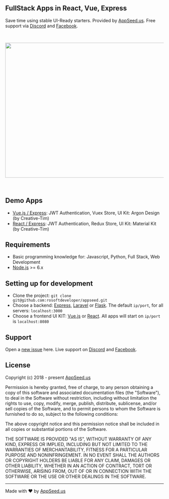 
## FullStack Apps in React, Vue, Express  
Save time using stable UI-Ready starters. Provided by [AppSeed.us](https://appseed.us). Free support via [Discord](https://discord.gg/fZC6hup) and [Facebook](https://www.facebook.com/groups/fullstack.apps.generator).

<br/>

<p align="center">
  <img width="700" height="428" src="https://appseed.us/static/assets/img/appseed-generator.gif">
</p>

<br/>

## Demo Apps
- [Vue.js / Express](https://vuejs.appseed.us/): JWT Authentication, Vuex Store, UI Kit: Argon Design (by Creative-Tim)
- [React / Express](https://react.appseed.us/): JWT Authentication, Redux Store, UI Kit: Material Kit (by Creative-Tim)

## Requirements
- Basic programming knowledge for: Javascript, Python, Full Stack, Web Development
- [Node.js](https://nodejs.org/) >= 6.x

## Setting up for development
* Clone the project: `git clone git@github.com:rosoftdeveloper/appseed.git`
* Choose a backend: [Express](https://github.com/rosoftdeveloper/appseed/tree/master/starter-express), [Laravel](https://github.com/rosoftdeveloper/appseed/tree/master/starter-laravel) or [Flask](https://github.com/rosoftdeveloper/appseed/tree/master/starter-flask). The default `ip/port`, for all servers: `localhost:3000` 
* Choose a frontend UI KIT: [Vue.js](https://github.com/rosoftdeveloper/appseed/tree/master/starter-vue/argon-design-system) or [React](https://github.com/rosoftdeveloper/appseed/tree/master/starter-react/material-kit). All apps will start on `ip/port` is `localhost:8080`

## Support
Open a [new issue](https://github.com/rosoftdeveloper/appseed/issues/new) here. Live support on [Discord](https://discord.gg/fZC6hup) and [Facebook](https://www.facebook.com/groups/fullstack.apps.generator). 

## License

Copyright (c) 2018 - present [AppSeed.us](https://www.appseed.us/?ref=github) 

Permission is hereby granted, free of charge, to any person obtaining a copy of this software and associated documentation files (the "Software"), to deal in the Software without restriction, including without limitation the rights to use, copy, modify, merge, publish, distribute, sublicense, and/or sell copies of the Software, and to permit persons to whom the Software is furnished to do so, subject to the following conditions:

The above copyright notice and this permission notice shall be included in all copies or substantial portions of the Software.

THE SOFTWARE IS PROVIDED "AS IS", WITHOUT WARRANTY OF ANY KIND, EXPRESS OR IMPLIED, INCLUDING BUT NOT LIMITED TO THE WARRANTIES OF MERCHANTABILITY, FITNESS FOR A PARTICULAR PURPOSE AND NONINFRINGEMENT. IN NO EVENT SHALL THE AUTHORS OR COPYRIGHT HOLDERS BE LIABLE FOR ANY CLAIM, DAMAGES OR OTHER LIABILITY, WHETHER IN AN ACTION OF CONTRACT, TORT OR OTHERWISE, ARISING FROM, OUT OF OR IN CONNECTION WITH THE SOFTWARE OR THE USE OR OTHER DEALINGS IN THE SOFTWARE.

---
Made with ♥ by [AppSeed.us]("https://appseed.us")
